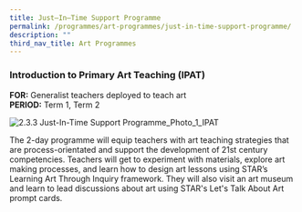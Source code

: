 ```yaml
---
title: Just–In–Time Support Programme
permalink: /programmes/art-programmes/just-in-time-support-programme/
description: ""
third_nav_title: Art Programmes
---
```

### **Introduction to Primary Art Teaching (IPAT)**

**FOR:** Generalist teachers deployed to teach art  
**PERIOD:** Term 1, Term 2  

![2.3.3 Just-In-Time Support Programme_Photo_1_IPAT](https://academyofsingaporeteachers.moe.edu.sg/images/librariesprovider4/default-album/2-3-3-just-in-time-support-programme_photo_1_ipat.jpg?sfvrsn=851f7fbe_0)

The 2-day programme will equip teachers with art teaching strategies that are process-orientated and support the development of 21st century competencies. Teachers will get to experiment with materials, explore art making processes, and learn how to design art lessons using STAR’s Learning Art Through Inquiry framework. They will also visit an art museum and learn to lead discussions about art using STAR's Let's Talk About Art prompt cards.